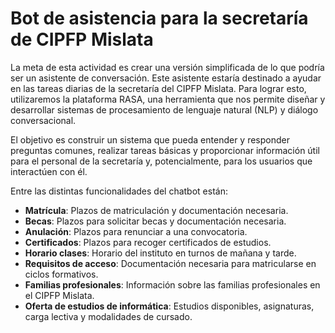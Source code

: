 # Bot de asistencia para la secretaría de CIPFP Mislata

La meta de esta actividad es crear una versión simplificada de lo que podría ser un asistente de conversación. Este asistente estaría destinado a ayudar en las tareas diarias de la secretaría del CIPFP Mislata. Para lograr esto, utilizaremos la plataforma RASA, una herramienta que nos permite diseñar y desarrollar sistemas de procesamiento de lenguaje natural (NLP) y diálogo conversacional. 

El objetivo es construir un sistema que pueda entender y responder preguntas comunes, realizar tareas básicas y proporcionar información útil para el personal de la secretaría y, potencialmente, para los usuarios que interactúen con él.

Entre las distintas funcionalidades del chatbot están: 

- **Matrícula**: Plazos de matriculación y documentación necesaria.
- **Becas**: Plazos para solicitar becas y documentación necesaria.
- **Anulación**: Plazos para renunciar a una convocatoria.
- **Certificados**: Plazos para recoger certificados de estudios.
- **Horario clases**: Horario del instituto en turnos de mañana y tarde.
- **Requisitos de acceso**: Documentación necesaria para matricularse en ciclos formativos.
- **Familias profesionales**: Información sobre las familias profesionales en el CIPFP Mislata.
- **Oferta de estudios de informática**: Estudios disponibles, asignaturas, carga lectiva y modalidades de cursado.

